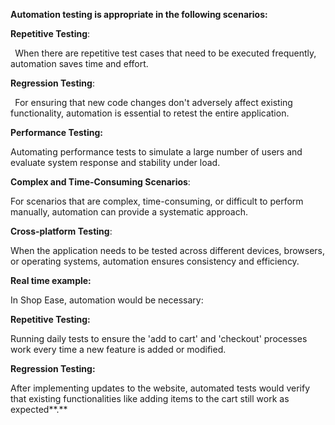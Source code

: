 ﻿**Automation testing is appropriate in the following scenarios:**

**Repetitive Testing**:

` `When there are repetitive test cases that need to be executed frequently, automation saves time and effort.

**Regression Testing**:

` `For ensuring that new code changes don't adversely affect existing functionality, automation is essential to retest the entire application.

**Performance Testing:** 

Automating performance tests to simulate a large number of users and evaluate system response and stability under load.

**Complex and Time-Consuming Scenarios**: 

For scenarios that are complex, time-consuming, or difficult to perform manually, automation can provide a systematic approach.

**Cross-platform Testing**: 

When the application needs to be tested across different devices, browsers, or operating systems, automation ensures consistency and efficiency.

**Real time example:**

In Shop Ease, automation would be necessary:

**Repetitive Testing:** 

Running daily tests to ensure the 'add to cart' and 'checkout' processes work every time a new feature is added or modified.

**Regression Testing:** 

After implementing updates to the website, automated tests would verify that existing functionalities like adding items to the cart still work as expected**.**
